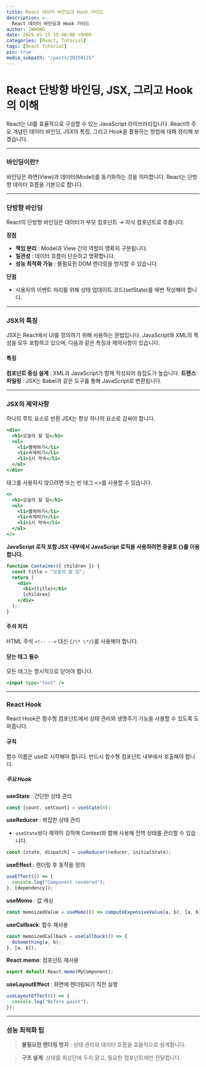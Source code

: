 ```yaml
---
title: React 데이터 바인딩과 Hook 가이드
description: >-
  React 데이터 바인딩과 Hook 가이드
author: JWHONG
date: 2025-01-15 15:40:00 +0900
categories: [React, Tutorial]
tags: [React Tutorial]
pin: true
media_subpath: "/posts/20250115"
---
```


# React 단방향 바인딩, JSX, 그리고 Hook의 이해

React는 UI를 효율적으로 구성할 수 있는 JavaScript 라이브러리입니다.
React의 주요 개념인 데이터 바인딩, JSX의 특징, 그리고 Hook을 활용하는 방법에 대해 정리해 보겠습니다.

---

### 바인딩이란?

바인딩은 화면(View)과 데이터(Model)를 동기화하는 것을 의미합니다. React는 단방향 데이터 흐름을 기본으로 합니다.

---

### 단방향 바인딩

React의 단방향 바인딩은 데이터가 부모 컴포넌트 → 자식 컴포넌트로 흐릅니다.

**장점**

- **책임 분리** : Model과 View 간의 역할이 명확히 구분됩니다.
- **일관성** : 데이터 흐름이 단순하고 명확합니다.
- **성능 최적화 가능** : 불필요한 DOM 렌더링을 방지할 수 있습니다.

**단점**

- 사용자의 이벤트 처리를 위해 상태 업데이트 코드(setState)를 매번 작성해야 합니다.

---

### JSX의 특징

JSX는 React에서 UI를 정의하기 위해 사용하는 문법입니다. JavaScript와 XML의 특성을 모두 포함하고 있으며, 다음과 같은 특징과 제약사항이 있습니다.

#### 특징

**컴포넌트 중심 설계** : XML과 JavaScript가 함께 작성되어 응집도가 높습니다.
**트랜스파일링** : JSX는 Babel과 같은 도구를 통해 JavaScript로 변환됩니다.

---

### JSX의 제약사항

하나의 루트 요소로 반환
JSX는 항상 하나의 요소로 감싸야 합니다.

```jsx
<div>
  <h1>오늘의 할 일</h1>
  <ul>
    <li>빨래하기</li>
    <li>숙제하기</li>
    <li>1시 약속</li>
  </ul>
</div>
```

<div> 태그를 사용하지 않으려면 <React.Fragment> 또는 빈 태그 <>를 사용할 수 있습니다.

```jsx
<>
  <h1>오늘의 할 일</h1>
  <ul>
    <li>빨래하기</li>
    <li>숙제하기</li>
    <li>1시 약속</li>
  </ul>
</>
```

**JavaScript 로직 포함
JSX 내부에서 JavaScript 로직을 사용하려면 중괄호 {}를 이용합니다.**

```jsx
function Container({ children }) {
  const title = "오늘의 할 일";
  return (
    <div>
      <h1>{title}</h1>
      {children}
    </div>
  );
}
```

#### 주석 처리

HTML 주석 `<!-- -->` 대신 `{/\* \*/}`를 사용해야 합니다.

#### 닫는 태그 필수

모든 태그는 명시적으로 닫아야 합니다.

```jsx
<input type="text" />
```

---

### React Hook

React Hook은 함수형 컴포넌트에서 상태 관리와 생명주기 기능을 사용할 수 있도록 도와줍니다.

#### 규칙

함수 이름은 use로 시작해야 합니다.
반드시 함수형 컴포넌트 내부에서 호출해야 합니다.

##### 주요 Hook

**useState** : 간단한 상태 관리

```jsx
const [count, setCount] = useState(0);
```

**useReducer** : 복잡한 상태 관리

- `useState`보다 제약이 강하며 Context와 함께 사용해 전역 상태를 관리할 수 있습니다.

```jsx
const [state, dispatch] = useReducer(reducer, initialState);
```

**useEffect** : 렌더링 후 동작을 정의

```jsx
useEffect(() => {
  console.log("Component rendered");
}, [dependency]);
```

**useMemo** : 값 캐싱

```jsx
const memoizedValue = useMemo(() => computeExpensiveValue(a, b), [a, b]);
```

**useCallback**: 함수 재사용

```jsx
const memoizedCallback = useCallback(() => {
  doSomething(a, b);
}, [a, b]);
```

**React.memo**: 컴포넌트 재사용

```jsx
export default React.memo(MyComponent);
```

**useLayoutEffect** : 화면에 렌더링되기 직전 실행

```jsx
useLayoutEffect(() => {
  console.log("Before paint");
});
```

---

### 성능 최적화 팁

> **불필요한 렌더링 방지** : 상태 관리와 데이터 흐름을 효율적으로 설계합니다.

> **구조 설계**: 상태를 최상단에 두지 말고, 필요한 컴포넌트에만 전달합니다.
